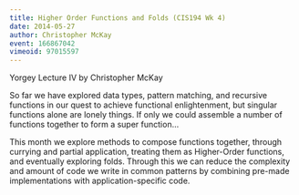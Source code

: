 ```yaml
---
title: Higher Order Functions and Folds (CIS194 Wk 4)
date: 2014-05-27
author: Christopher McKay
event: 166867042
vimeoid: 97015597
---
```


Yorgey Lecture IV by Christopher McKay

So far we have explored data types, pattern matching, and recursive functions
in our quest to achieve functional enlightenment, but singular functions alone
are lonely things. If only we could assemble a number of functions together to
form a super function...

This month we explore methods to compose functions together, through currying
and partial application, treating them as Higher-Order functions, and
eventually exploring folds. Through this we can reduce the complexity and
amount of code we write in common patterns by combining pre-made
implementations with application-specific code.
